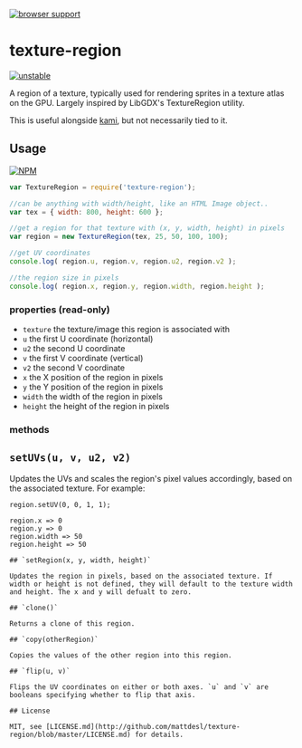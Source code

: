 [![browser support](https://ci.testling.com/mattdesl/texture-region.png)](https://ci.testling.com/mattdesl/texture-region)

# texture-region

[![unstable](http://badges.github.io/stability-badges/dist/unstable.svg)](http://github.com/badges/stability-badges)

A region of a texture, typically used for rendering sprites in a texture atlas on the GPU. Largely inspired by LibGDX's TextureRegion utility. 

This is useful alongside [kami](http://github.com/mattdesl/kami), but not necessarily tied to it.

## Usage

[![NPM](https://nodei.co/npm/texture-region.png)](https://nodei.co/npm/texture-region/)


```js
var TextureRegion = require('texture-region');

//can be anything with width/height, like an HTML Image object..
var tex = { width: 800, height: 600 };

//get a region for that texture with (x, y, width, height) in pixels
var region = new TextureRegion(tex, 25, 50, 100, 100);

//get UV coordinates
console.log( region.u, region.v, region.u2, region.v2 );

//the region size in pixels
console.log( region.x, region.y, region.width, region.height );
```

### properties (read-only)

- `texture` the texture/image this region is associated with
- `u` the first U coordinate (horizontal)
- `u2` the second U coordinate
- `v` the first V coordinate (vertical)
- `v2` the second V coordinate
- `x` the X position of the region in pixels
- `y` the Y position of the region in pixels
- `width` the width of the region in pixels
- `height` the height of the region in pixels

### methods

## `setUVs(u, v, u2, v2)`

Updates the UVs and scales the region's pixel values accordingly, based on the associated texture. For example:

```//with texture: {width: 50, height: 50}
region.setUV(0, 0, 1, 1);

region.x => 0
region.y => 0
region.width => 50
region.height => 50

## `setRegion(x, y, width, height)`

Updates the region in pixels, based on the associated texture. If width or height is not defined, they will default to the texture width and height. The x and y will defualt to zero.

## `clone()`

Returns a clone of this region.

## `copy(otherRegion)`

Copies the values of the other region into this region.

## `flip(u, v)`

Flips the UV coordinates on either or both axes. `u` and `v` are booleans specifying whether to flip that axis.

## License

MIT, see [LICENSE.md](http://github.com/mattdesl/texture-region/blob/master/LICENSE.md) for details.
